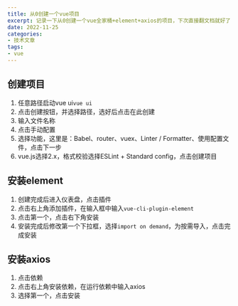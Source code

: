 ```yaml
---
title: 从0创建一个vue项目
excerpt: 记录一下从0创建一个vue全家桶+element+axios的项目，下次直接翻文档就好了
date: 2022-11-25
categories:
- 技术文章
tags:
- vue
---
```


## 创建项目
1. 任意路径启动vue ui`vue ui`
2. 点击创建按钮，并选择路径，选好后点击在此创建
3. 输入文件名称
4. 点击手动配置
5. 选择功能，这里是：Babel、router、vuex、Linter / Formatter、使用配置文件，点击下一步
6. vue.js选择2.x，格式校验选择ESLint + Standard config，点击创建项目

## 安装element
1. 创建完成后进入仪表盘，点击插件
2. 点击右上角添加插件，在输入框中输入`vue-cli-plugin-element`
3. 点击第一个，点击右下角安装
4. 安装完成后修改第一个下拉框，选择`import on demand`，为按需导入，点击完成安装

## 安装axios
1. 点击依赖
2. 点击右上角安装依赖，在运行依赖中输入axios
3. 选择第一个，点击安装
